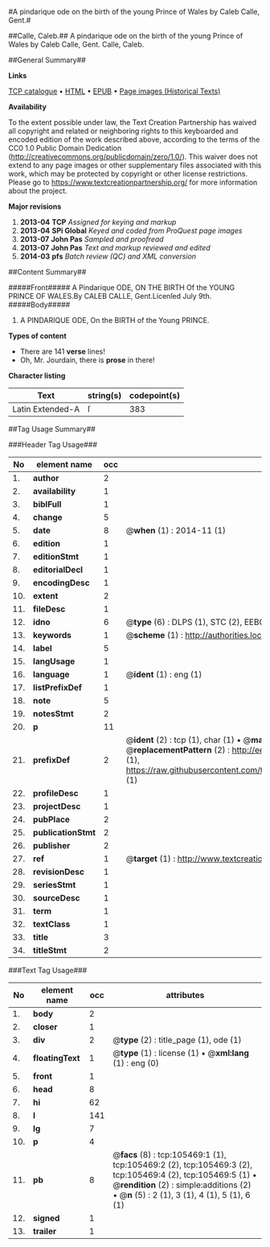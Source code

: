 #A pindarique ode on the birth of the young Prince of Wales by Caleb Calle, Gent.#

##Calle, Caleb.##
A pindarique ode on the birth of the young Prince of Wales by Caleb Calle, Gent.
Calle, Caleb.

##General Summary##

**Links**

[TCP catalogue](http://www.ota.ox.ac.uk/tcp/)  • 
[HTML](http://tei.it.ox.ac.uk/tcp/Texts-HTML/free/A32/A32230.html)  • 
[EPUB](http://tei.it.ox.ac.uk/tcp/Texts-EPUB/free/A32/A32230.epub) • 
[Page images (Historical Texts)](https://historicaltexts.jisc.ac.uk/eebo-16959353e)

**Availability**

To the extent possible under law, the Text Creation Partnership has waived all copyright and related or neighboring rights to this keyboarded and encoded edition of the work described above, according to the terms of the CC0 1.0 Public Domain Dedication (http://creativecommons.org/publicdomain/zero/1.0/). This waiver does not extend to any page images or other supplementary files associated with this work, which may be protected by copyright or other license restrictions. Please go to https://www.textcreationpartnership.org/ for more information about the project.

**Major revisions**

1. __2013-04__ __TCP__ *Assigned for keying and markup*
1. __2013-04__ __SPi Global__ *Keyed and coded from ProQuest page images*
1. __2013-07__ __John Pas__ *Sampled and proofread*
1. __2013-07__ __John Pas__ *Text and markup reviewed and edited*
1. __2014-03__ __pfs__ *Batch review (QC) and XML conversion*

##Content Summary##

#####Front#####
A Pindarique ODE, ON THE BIRTH Of the YOUNG PRINCE OF WALES.By CALEB CALLE, Gent.Licenſed July 9th. 
#####Body#####

1. A PINDARIQUE ODE, On the BIRTH of the Young PRINCE.

**Types of content**

  * There are 141 **verse** lines!
  * Oh, Mr. Jourdain, there is **prose** in there!

**Character listing**


|Text|string(s)|codepoint(s)|
|---|---|---|
|Latin Extended-A|ſ|383|

##Tag Usage Summary##

###Header Tag Usage###

|No|element name|occ|attributes|
|---|---|---|---|
|1.|__author__|2||
|2.|__availability__|1||
|3.|__biblFull__|1||
|4.|__change__|5||
|5.|__date__|8| @__when__ (1) : 2014-11 (1)|
|6.|__edition__|1||
|7.|__editionStmt__|1||
|8.|__editorialDecl__|1||
|9.|__encodingDesc__|1||
|10.|__extent__|2||
|11.|__fileDesc__|1||
|12.|__idno__|6| @__type__ (6) : DLPS (1), STC (2), EEBO-CITATION (1), OCLC (1), VID (1)|
|13.|__keywords__|1| @__scheme__ (1) : http://authorities.loc.gov/ (1)|
|14.|__label__|5||
|15.|__langUsage__|1||
|16.|__language__|1| @__ident__ (1) : eng (1)|
|17.|__listPrefixDef__|1||
|18.|__note__|5||
|19.|__notesStmt__|2||
|20.|__p__|11||
|21.|__prefixDef__|2| @__ident__ (2) : tcp (1), char (1)  •  @__matchPattern__ (2) : ([0-9\-]+):([0-9IVX]+) (1), (.+) (1)  •  @__replacementPattern__ (2) : http://eebo.chadwyck.com/downloadtiff?vid=$1&page=$2 (1), https://raw.githubusercontent.com/textcreationpartnership/Texts/master/tcpchars.xml#$1 (1)|
|22.|__profileDesc__|1||
|23.|__projectDesc__|1||
|24.|__pubPlace__|2||
|25.|__publicationStmt__|2||
|26.|__publisher__|2||
|27.|__ref__|1| @__target__ (1) : http://www.textcreationpartnership.org/docs/. (1)|
|28.|__revisionDesc__|1||
|29.|__seriesStmt__|1||
|30.|__sourceDesc__|1||
|31.|__term__|1||
|32.|__textClass__|1||
|33.|__title__|3||
|34.|__titleStmt__|2||


###Text Tag Usage###

|No|element name|occ|attributes|
|---|---|---|---|
|1.|__body__|2||
|2.|__closer__|1||
|3.|__div__|2| @__type__ (2) : title_page (1), ode (1)|
|4.|__floatingText__|1| @__type__ (1) : license (1)  •  @__xml:lang__ (1) : eng (0)|
|5.|__front__|1||
|6.|__head__|8||
|7.|__hi__|62||
|8.|__l__|141||
|9.|__lg__|7||
|10.|__p__|4||
|11.|__pb__|8| @__facs__ (8) : tcp:105469:1 (1), tcp:105469:2 (2), tcp:105469:3 (2), tcp:105469:4 (2), tcp:105469:5 (1)  •  @__rendition__ (2) : simple:additions (2)  •  @__n__ (5) : 2 (1), 3 (1), 4 (1), 5 (1), 6 (1)|
|12.|__signed__|1||
|13.|__trailer__|1||
